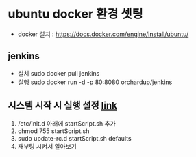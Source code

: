 # ubuntu docker 환경 셋팅

* docker 설치 : https://docs.docker.com/engine/install/ubuntu/

## jenkins
* 설치
sudo docker pull jenkins
* 실행
sudo docker run -d -p 80:8080 orchardup/jenkins


## 시스템 시작 시 실행 설정 [link](https://eunseok.tistory.com/entry/Startup-script-Booting%EC%8B%9C-Start%ED%95%98%EB%8A%94-script%EC%B6%94%EA%B0%80-%EB%B0%A9%EB%B2%95)
1. /etc/init.d 아래에 startScript.sh 추가
2. chmod 755 startScript.sh
3. sudo update-rc.d startScript.sh defaults
4. 재부팅 시켜서 알아보기
